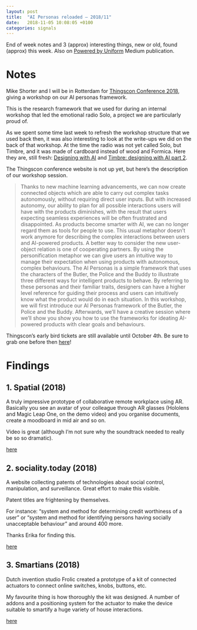 ```yaml
---
layout: post
title:  "AI Personas reloaded — 2018/11"
date:   2018-11-05 10:08:05 +0100
categories: signals
---
```


End of week notes and 3 (approx) interesting things, new or old, found (approx) this week. Also on [Powered by Uniform](https://medium.com/uniform-creative-technology/tagged/weeknotes) Medium publication.

# Notes
Mike Shorter and I will be in Rotterdam for [Thingscon Conference 2018](https://www.thingscon.nl/), giving a workshop on our AI personas framework.

This is the research framework that we used for during an internal workshop that led the emotional radio Solo, a project we are particularly proud of.

As we spent some time last week to refresh the workshop structure that we used back then, it was also interesting to look at the write-ups we did on the back of that workshop. At the time the radio was not yet called Solo, but Timbre, and it was made of cardboard instead of wood and Formica. Here they are, still fresh: [Designing with AI](https://design.uniform.net/blog/designing-with-ai) and [Timbre: designing with AI part 2](https://design.uniform.net/blog/timbre-designing-with-ai-part-2).

The Thingscon conference website is not up yet, but here’s the description of our workshop session.

> Thanks to new machine learning advancements, we can now create connected objects which are able to carry out complex tasks autonomously, without requiring direct user inputs.
But with increased autonomy, our ability to plan for all possible interactions users will have with the products diminishes, with the result that users expecting seamless experiences will be often frustrated and disappointed.
As products become smarter with AI, we can no longer regard them as tools for people to use. This usual metaphor doesn’t work anymore for describing the complex interactions between users and AI-powered products. A better way to consider the new user-object relation is one of cooperating partners.
By using the personification metaphor we can give users an intuitive way to manage their expectation when using products with autonomous, complex behaviours.
The AI Personas is a simple framework that uses the characters of the Butler, the Police and the Buddy to illustrate three different ways for intelligent products to behave. By referring to these personas and their familiar traits, designers can have a higher level reference for guiding their process and users can intuitively know what the product would do in each situation.
In this workshop, we will first introduce our AI Personas framework of the Butler, the Police and the Buddy. Afterwards, we’ll have a creative session where we’ll show you show you how to use the frameworks for ideating AI-powered products with clear goals and behaviours.

Thingscon’s early bird tickets are still available until October 4th. Be sure to grab one before then [here](https://www.thingscon.nl/conference-2018/)!

# Findings

## 1. Spatial (2018)
A truly impressive prototype of collaborative remote workplace using AR. Basically you see an avatar of your colleague through AR glasses (Hololens and Magic Leap One, on the demo video) and you organise documents, create a moodboard in mid air and so on.

Video is great (although I’m not sure why the soundtrack needed to really be so so dramatic).

[here](https://www.spatial.is/)

## 2. sociality.today (2018)
A website collecting patents of technologies about social control, manipulation, and surveillance. Great effort to make this visible.

Patent titles are frightening by themselves.

For instance: “system and method for determining credit worthiness of a user” or “system and method for identifying persons having socially unacceptable behaviour” and around 400 more.

Thanks Erika for finding this.

[here](https://www.sociality.today/)

##  3. Smartians (2018)
Dutch invention studio Frolic created a prototype of a kit of connected actuators to connect online switches, knobs, buttons, etc.

My favourite thing is how thoroughly the kit was designed. A number of addons and a positioning system for the actuator to make the device suitable to smartify a huge variety of house interactions.

[here](http://frolicstudio.com/portfolio/smartians/)
